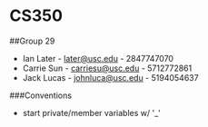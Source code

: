 # CS350

##Group 29
* Ian Later - later@usc.edu - 2847747070
* Carrie Sun - carriesu@usc.edu - 5712772861
* Jack Lucas - johnluca@usc.edu - 5194054637

###Conventions
* start private/member variables w/ '_'
